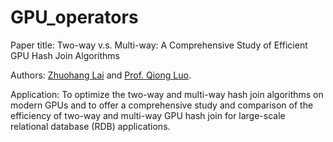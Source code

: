# GPU_operators

Paper title: Two-way v.s. Multi-way: A Comprehensive Study of Efficient GPU Hash Join Algorithms

Authors: [Zhuohang Lai](https://github.com/cclaibryan) and [Prof. Qiong Luo](http://www.cse.ust.hk/~luo/).

Application: To optimize the two-way and multi-way hash join algorithms on modern GPUs and to offer a comprehensive study and comparison of the efficiency of two-way and multi-way GPU hash join for large-scale relational database (RDB) applications.

